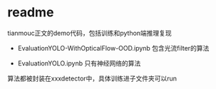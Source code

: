 # readme

tianmouc正文的demo代码，包括训练和python端推理复现


- EvaluationYOLO-WithOpticalFlow-OOD.ipynb
包含光流filter的算法

- EvaluationYOLO.ipynb
只有神经网络的算法

算法都被封装在xxxdetector中，具体训练进子文件夹可以run